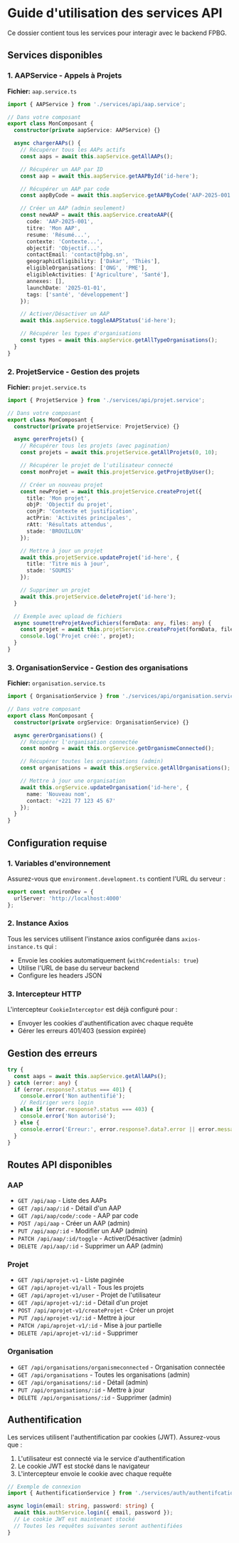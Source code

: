 # Guide d'utilisation des services API

Ce dossier contient tous les services pour interagir avec le backend FPBG.

## Services disponibles

### 1. AAPService - Appels à Projets
**Fichier:** `aap.service.ts`

```typescript
import { AAPService } from './services/api/aap.service';

// Dans votre composant
export class MonComposant {
  constructor(private aapService: AAPService) {}

  async chargerAAPs() {
    // Récupérer tous les AAPs actifs
    const aaps = await this.aapService.getAllAAPs();

    // Récupérer un AAP par ID
    const aap = await this.aapService.getAAPById('id-here');

    // Récupérer un AAP par code
    const aapByCode = await this.aapService.getAAPByCode('AAP-2025-001');

    // Créer un AAP (admin seulement)
    const newAAP = await this.aapService.createAAP({
      code: 'AAP-2025-001',
      titre: 'Mon AAP',
      resume: 'Résumé...',
      contexte: 'Contexte...',
      objectif: 'Objectif...',
      contactEmail: 'contact@fpbg.sn',
      geographicEligibility: ['Dakar', 'Thiès'],
      eligibleOrganisations: ['ONG', 'PME'],
      eligibleActivities: ['Agriculture', 'Santé'],
      annexes: [],
      launchDate: '2025-01-01',
      tags: ['santé', 'développement']
    });

    // Activer/Désactiver un AAP
    await this.aapService.toggleAAPStatus('id-here');

    // Récupérer les types d'organisations
    const types = await this.aapService.getAllTypeOrganisations();
  }
}
```

### 2. ProjetService - Gestion des projets
**Fichier:** `projet.service.ts`

```typescript
import { ProjetService } from './services/api/projet.service';

// Dans votre composant
export class MonComposant {
  constructor(private projetService: ProjetService) {}

  async gererProjets() {
    // Récupérer tous les projets (avec pagination)
    const projets = await this.projetService.getAllProjets(0, 10);

    // Récupérer le projet de l'utilisateur connecté
    const monProjet = await this.projetService.getProjetByUser();

    // Créer un nouveau projet
    const newProjet = await this.projetService.createProjet({
      title: 'Mon projet',
      objP: 'Objectif du projet',
      conjP: 'Contexte et justification',
      actPrin: 'Activités principales',
      rAtt: 'Résultats attendus',
      stade: 'BROUILLON'
    });

    // Mettre à jour un projet
    await this.projetService.updateProjet('id-here', {
      title: 'Titre mis à jour',
      stade: 'SOUMIS'
    });

    // Supprimer un projet
    await this.projetService.deleteProjet('id-here');
  }

  // Exemple avec upload de fichiers
  async soumettreProjetAvecFichiers(formData: any, files: any) {
    const projet = await this.projetService.createProjet(formData, files);
    console.log('Projet créé:', projet);
  }
}
```

### 3. OrganisationService - Gestion des organisations
**Fichier:** `organisation.service.ts`

```typescript
import { OrganisationService } from './services/api/organisation.service';

// Dans votre composant
export class MonComposant {
  constructor(private orgService: OrganisationService) {}

  async gererOrganisations() {
    // Récupérer l'organisation connectée
    const monOrg = await this.orgService.getOrganismeConnected();

    // Récupérer toutes les organisations (admin)
    const organisations = await this.orgService.getAllOrganisations();

    // Mettre à jour une organisation
    await this.orgService.updateOrganisation('id-here', {
      name: 'Nouveau nom',
      contact: '+221 77 123 45 67'
    });
  }
}
```

## Configuration requise

### 1. Variables d'environnement
Assurez-vous que `environment.development.ts` contient l'URL du serveur :

```typescript
export const environDev = {
  urlServer: 'http://localhost:4000'
};
```

### 2. Instance Axios
Tous les services utilisent l'instance axios configurée dans `axios-instance.ts` qui :
- Envoie les cookies automatiquement (`withCredentials: true`)
- Utilise l'URL de base du serveur backend
- Configure les headers JSON

### 3. Intercepteur HTTP
L'intercepteur `CookieInterceptor` est déjà configuré pour :
- Envoyer les cookies d'authentification avec chaque requête
- Gérer les erreurs 401/403 (session expirée)

## Gestion des erreurs

```typescript
try {
  const aaps = await this.aapService.getAllAAPs();
} catch (error: any) {
  if (error.response?.status === 401) {
    console.error('Non authentifié');
    // Rediriger vers login
  } else if (error.response?.status === 403) {
    console.error('Non autorisé');
  } else {
    console.error('Erreur:', error.response?.data?.error || error.message);
  }
}
```

## Routes API disponibles

### AAP
- `GET /api/aap` - Liste des AAPs
- `GET /api/aap/:id` - Détail d'un AAP
- `GET /api/aap/code/:code` - AAP par code
- `POST /api/aap` - Créer un AAP (admin)
- `PUT /api/aap/:id` - Modifier un AAP (admin)
- `PATCH /api/aap/:id/toggle` - Activer/Désactiver (admin)
- `DELETE /api/aap/:id` - Supprimer un AAP (admin)

### Projet
- `GET /api/aprojet-v1` - Liste paginée
- `GET /api/aprojet-v1/all` - Tous les projets
- `GET /api/aprojet-v1/user` - Projet de l'utilisateur
- `GET /api/aprojet-v1/:id` - Détail d'un projet
- `POST /api/aprojet-v1/createProjet` - Créer un projet
- `PUT /api/aprojet-v1/:id` - Mettre à jour
- `PATCH /api/aprojet-v1/:id` - Mise à jour partielle
- `DELETE /api/aprojet-v1/:id` - Supprimer

### Organisation
- `GET /api/organisations/organismeconnected` - Organisation connectée
- `GET /api/organisations` - Toutes les organisations (admin)
- `GET /api/organisations/:id` - Détail (admin)
- `PUT /api/organisations/:id` - Mettre à jour
- `DELETE /api/organisations/:id` - Supprimer (admin)

## Authentification

Les services utilisent l'authentification par cookies (JWT). Assurez-vous que :
1. L'utilisateur est connecté via le service d'authentification
2. Le cookie JWT est stocké dans le navigateur
3. L'intercepteur envoie le cookie avec chaque requête

```typescript
// Exemple de connexion
import { AuthentificationService } from './services/auth/authentifcationservice';

async login(email: string, password: string) {
  await this.authService.login({ email, password });
  // Le cookie JWT est maintenant stocké
  // Toutes les requêtes suivantes seront authentifiées
}
```
